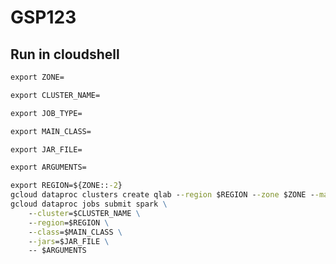 # GSP123
## Run in cloudshell
```cmd
export ZONE=
```
```cmd
export CLUSTER_NAME=
```
```cmd
export JOB_TYPE=
```
```cmd
export MAIN_CLASS=
```
```cmd
export JAR_FILE=
```
```cmd
export ARGUMENTS=
```
```cmd
export REGION=${ZONE::-2}
gcloud dataproc clusters create qlab --region $REGION --zone $ZONE --master-machine-type e2-standard-4 --master-boot-disk-size 500 --num-workers 2 --worker-machine-type e2-standard-2 --worker-boot-disk-size 500 --image-version 2.0-debian10 --project $DEVSHELL_PROJECT_ID
gcloud dataproc jobs submit spark \
    --cluster=$CLUSTER_NAME \
    --region=$REGION \
    --class=$MAIN_CLASS \
    --jars=$JAR_FILE \
    -- $ARGUMENTS
```
